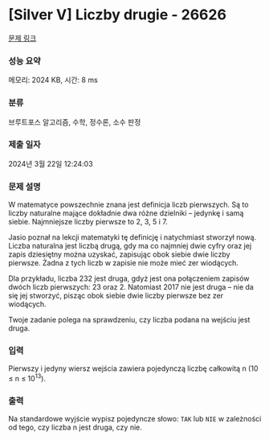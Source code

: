 # [Silver V] Liczby drugie - 26626 

[문제 링크](https://www.acmicpc.net/problem/26626) 

### 성능 요약

메모리: 2024 KB, 시간: 8 ms

### 분류

브루트포스 알고리즘, 수학, 정수론, 소수 판정

### 제출 일자

2024년 3월 22일 12:24:03

### 문제 설명

<p>W matematyce powszechnie znana jest definicja liczb pierwszych. Są to liczby naturalne mające dokładnie dwa różne dzielniki – jedynkę i samą siebie. Najmniejsze liczby pierwsze to 2, 3, 5 i 7.</p>

<p>Jasio poznał na lekcji matematyki tę definicję i natychmiast stworzył nową. Liczba naturalna jest liczbą drugą, gdy ma co najmniej dwie cyfry oraz jej zapis dziesiętny można uzyskać, zapisując obok siebie dwie liczby pierwsze. Żadna z tych liczb w zapisie nie może mieć zer wiodących.</p>

<p>Dla przykładu, liczba 232 jest druga, gdyż jest ona połączeniem zapisów dwóch liczb pierwszych: 23 oraz 2. Natomiast 2017 nie jest druga – nie da się jej stworzyć, pisząc obok siebie dwie liczby pierwsze bez zer wiodących.</p>

<p>Twoje zadanie polega na sprawdzeniu, czy liczba podana na wejściu jest druga.</p>

### 입력 

 <p>Pierwszy i jedyny wiersz wejścia zawiera pojedynczą liczbę całkowitą n (10 ≤ n ≤ 10<sup>13</sup>).</p>

### 출력 

 <p>Na standardowe wyjście wypisz pojedyncze słowo: <code>TAK</code> lub <code>NIE</code> w zależności od tego, czy liczba n jest druga, czy nie.</p>

